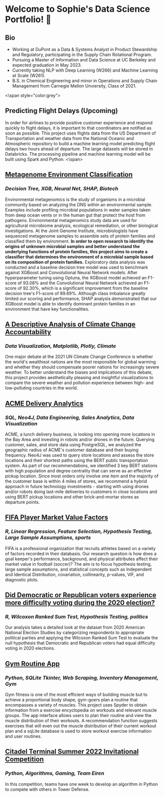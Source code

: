 # Welcome to Sophie's Data Science Portfolio! 👋

## Bio
* Working at DuPont as a Data & Systems Analyst in Product Stewardship and Regulatory, participating in the Supply Chain Rotational Program.
* Pursuing a Master of Information and Data Science at UC Berkeley and expected graduation in May 2023.
* Currently taking NLP with Deep Learning (W266) and Machine Learning at Scale (W261).
* B.S. in Chemical Engineering and minor in Operations and Supply Chain Management from Carnegie Mellon Unviersity, Class of 2021.

<\span style="color:grey"> 
## **Predicting Flight Delays** (Upcoming)
In order for airlines to provide positive customer experience and respond quickly to flight delays, it is important to that coordinators are notified as soon as possible. This project uses flights data from the US Department of Transportation and weather data from the National Oceanic and Atmospheric repository to build a machine learning model predicting flight delays two hours ahead of departure. The large datasets will be stored in Databricks. The processing pipeline and machine learning model will be built using Spark and Python.
<\span>

## [**Metagenome Environment Classification**](https://github.com/sophieyeh256/W207_Final_Project)
### _Decision Tree, XGB, Neural Net, SHAP, Biotech_
Environmental metagenomics is the study of organisms in a microbial community based on analyzing the DNS within an environmental sample. Examples include profiling microbial populations in water samples taken from deep ocean vents or in the human gut that protect the host from pathogens. Environmental metagenomics study data are used for agricultural microbiome analysis, ecological remediation, or other biological investigations. At the Joint Genome  Institute, microbiologists have sequenced metagenome samples to assemble sets of protein families and classified them by environment. **In order to open research to identify the origins of unknown microbial samples and better understand the underlying functions of protein families, this project aims to create a classifier that determines the environment of a microbial sample based on its composition of protein families.** Exploratory data analysis was conducted and a baseline decision tree model was used to benchmark against XGBoost and Convolutional Neural Network models. After hyperparameter tuning using Optuna, the XGBoost model achieved an F1-score of 93.08% and the Convolutional Neural Network achieved an F1-score of 92.30%, which is a significant improvement from the baseline decision tree's F1-score of 89.69%. Although class imbalance greatly limited our scoring and performance, SHAP analysis demonstrated that our XGBoost model is able to identify dominant protein families in an environment that have key functionalities.


## [**A Descriptive Analysis of Climate Change Accountability**](https://github.com/sophieyeh256/w200_project2_bluhm_kim_Yeh)
### _Data Visualization, Matplotlib, Plotly, Climate_
One major debate at the 2021 UN Climate Change Conference is whether the world's wealthiest nations are the most responsible 
for global warming and whether they should compensate poorer nations for increasingly severe weather. To better understand the biases and implications of this debate, this project provides aesthetically pleasing and insightful visualizations to compare the severe weather and pollution experience between high- and low-polluting countries in the world.


## [**ACME Delivery Analytics**](https://github.com/sophieyeh256/DataEng_SQL/blob/main/ucb_mids_w205_project_3/Acme%20Delivery%20Strategy.pdf)
### _SQL, Neo4J, Data Engineering, Sales Analytics, Data Visualization_
ACME, a lunch delivery business, is looking into opening more locations in the Bay Area and investing in robots and/or drones in the future. Querying customer, sales, and store data using PostgreSQL, we analyzed the geographic radius of ACME's customer database and their buying frequency. Neo4J was used to query store locations and assess the store locations and their shortest paths using the BERT public transportation system. As part of our recommendations, we identified 3 key BERT stations with high population and degree centrality that can serve as an effective pickup location. Since most orders only involve one item and the majority of the customer base is within 4 miles of stores, we recommend a hybrid approach in future technology investments - starting with using drones and/or robots doing last-mile deliveries to customers in close locations and using BERT pickup locations and other brick-and-mortar stores as departure points.

## [**FIFA Player Market Value Factors**](https://github.com/sophieyeh256/ucb_mids_w203_lab2)
### _R, Linear Regression, Feature Selection, Hypothesis Testing, Large Sample Assumptions, sports_
FIFA is a professional organization that recruits athletes based on a variety of factors recorded in their databasis. 
Our research question is how does a goal keeper's performance, background, and physical attributes affect their market value in football (soccer)?
The aim is to focus hypothesis testing, large sample assumptions, and statistical concepts such as Independent and Identical Distribution, covariation, collinearity, p-values, VIF, and diagnostic plots.  


## [**Did Democratic or Republican voters experience more difficulty voting during the 2020 election?**](https://github.com/sophieyeh256/ucb_mids_w203_lab1)
### _R, Wilcoxon Ranked Sum Test, Hypothesis Testing, politics_
Our analysis takes a detailed look at the dataset from 2020 American National Election Studies by categorizing respondents to appropriate political parties and applying the Wilcoxon Ranked Sum Test to evaluate the null hypothesis that Democratic and Republican voters had equal
difficulty voting in 2020 elections.  


## [**Gym Routine App**](w200_project1_gymroutine)
### _Python, SQLite Tkinter, Web Scraping, Inventory Management, Gym_
Gym fitness is one of the most efficient ways of building muscle but to achieve a proportional body shape, gym-goers plan a routine
that encompasses a variety of muscles. This project uses Spyder to obtain information from a exercise encyclopedia on workouts and
relevant muscle groups. The app interface allows users to plan their routine and view the muscle distribution of their workouts. 
A recommendation function suggests exercises that will even out the muscle distribution of their current workout plan and a sqLite
database is used to store workout exercise information and user routines.

## [**Citadel Terminal Summer 2022 Invitational Competition**](https://github.com/sophieyeh256/terminal-summer22-eiren)
### _Python, Algorithms, Gaming, Team Eiren_
In this competition, teams have one week to develop an algorithm in Python to compete with others in Tower Defense. 
